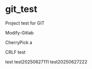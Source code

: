 # git_test
Project test for GIT

Modify-Gitlab

CherryPick a

CRLF test


test
test20250627111
test20250627222
